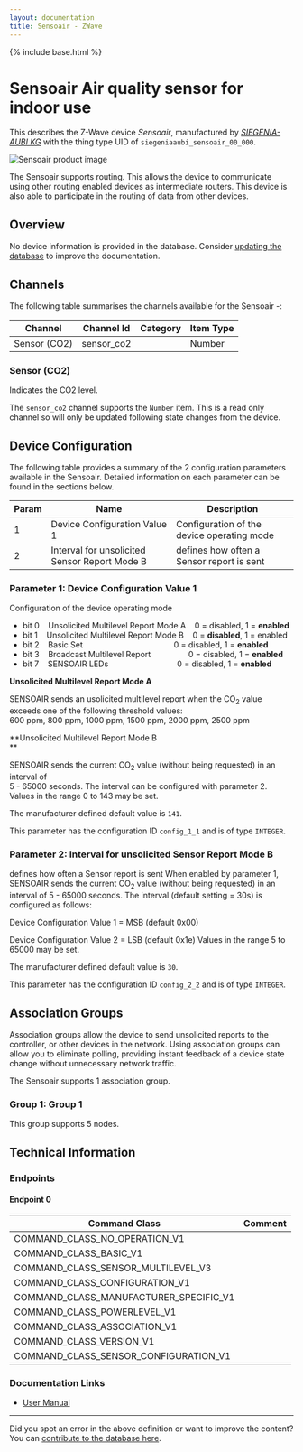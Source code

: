 ```yaml
---
layout: documentation
title: Sensoair - ZWave
---
```


{% include base.html %}

# Sensoair Air quality sensor for indoor use
This describes the Z-Wave device *Sensoair*, manufactured by *[SIEGENIA-AUBI KG](https://www.siegenia.com)* with the thing type UID of ```siegeniaaubi_sensoair_00_000```.

![Sensoair product image](https://www.cd-jackson.com/zwave_device_uploads/451/451_default.jpg)


The Sensoair supports routing. This allows the device to communicate using other routing enabled devices as intermediate routers.  This device is also able to participate in the routing of data from other devices.

## Overview

No device information is provided in the database. Consider [updating the database](http://www.cd-jackson.com/index.php/zwave/zwave-device-database/zwave-device-list/devicesummary/451) to improve the documentation.

## Channels

The following table summarises the channels available for the Sensoair -:

| Channel | Channel Id | Category | Item Type |
|---------|------------|----------|-----------|
| Sensor (CO2) | sensor_co2 |  | Number | 

### Sensor (CO2)

Indicates the CO2 level.

The ```sensor_co2``` channel supports the ```Number``` item. This is a read only channel so will only be updated following state changes from the device.



## Device Configuration

The following table provides a summary of the 2 configuration parameters available in the Sensoair.
Detailed information on each parameter can be found in the sections below.

| Param | Name  | Description |
|-------|-------|-------------|
| 1 | Device Configuration Value 1 | Configuration of the device operating mode |
| 2 | Interval for unsolicited Sensor Report Mode B | defines how often a Sensor report is sent |

### Parameter 1: Device Configuration Value 1

Configuration of the device operating mode
  * bit 0    Unsolicited Multilevel Report Mode A    0 = disabled, 1 = **enabled**
  * bit 1    Unsolicited Multilevel Report Mode B    0 = **disabled**, 1 = enabled
  * bit 2    Basic Set                                         0 = disabled, 1 = **enabled**
  * bit 3    Broadcast Multilevel Report                 0 = disabled, 1 = **enabled**
  * bit 7    SENSOAIR LEDs                               0 = disabled, 1 = **enabled**

**Unsolicited Multilevel Report Mode A**

SENSOAIR sends an usolicited multilevel report when the CO<sub>2</sub> value  
exceeds one of the following threshold values:  
600 ppm, 800 ppm, 1000 ppm, 1500 ppm, 2000 ppm, 2500 ppm

**Unsolicited Multilevel Report Mode B  
** 

SENSOAIR sends the current CO<sub>2</sub> value (without being requested) in an interval of  
5 - 65000 seconds. The interval can be configured with parameter 2.
Values in the range 0 to 143 may be set.

The manufacturer defined default value is ```141```.

This parameter has the configuration ID ```config_1_1``` and is of type ```INTEGER```.


### Parameter 2: Interval for unsolicited Sensor Report Mode B

defines how often a Sensor report is sent
When enabled by parameter 1, SENSOAIR sends the current CO<sub>2</sub> value (without being requested) in an interval of 5 - 65000 seconds. The interval (default setting = 30s) is configured as follows:

Device Configuration Value 1 = MSB (default 0x00)

Device Configuration Value 2 = LSB (default 0x1e)
Values in the range 5 to 65000 may be set.

The manufacturer defined default value is ```30```.

This parameter has the configuration ID ```config_2_2``` and is of type ```INTEGER```.


## Association Groups

Association groups allow the device to send unsolicited reports to the controller, or other devices in the network. Using association groups can allow you to eliminate polling, providing instant feedback of a device state change without unnecessary network traffic.

The Sensoair supports 1 association group.

### Group 1: Group 1

This group supports 5 nodes.

## Technical Information

### Endpoints

#### Endpoint 0

| Command Class | Comment |
|---------------|---------|
| COMMAND_CLASS_NO_OPERATION_V1| |
| COMMAND_CLASS_BASIC_V1| |
| COMMAND_CLASS_SENSOR_MULTILEVEL_V3| |
| COMMAND_CLASS_CONFIGURATION_V1| |
| COMMAND_CLASS_MANUFACTURER_SPECIFIC_V1| |
| COMMAND_CLASS_POWERLEVEL_V1| |
| COMMAND_CLASS_ASSOCIATION_V1| |
| COMMAND_CLASS_VERSION_V1| |
| COMMAND_CLASS_SENSOR_CONFIGURATION_V1| |

### Documentation Links

* [User Manual](https://www.cd-jackson.com/zwave_device_uploads/451/co2-eng.pdf)

---

Did you spot an error in the above definition or want to improve the content?
You can [contribute to the database here](http://www.cd-jackson.com/index.php/zwave/zwave-device-database/zwave-device-list/devicesummary/451).
